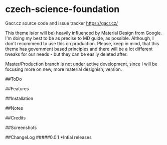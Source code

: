 # czech-science-foundation
Gacr.cz source code and issue tracker https://gacr.cz/

This theme is(or will be) heavily influenced by Material Design from Google. I'm doing my best to be as precise to MD guide, as possible.
Although, I don't recommend to use this on production.
Please, keep in mind, that this theme has government based principles and there will be a lot different tweaks for our needs - but they can be easily deleted after.

Master/Production branch is not under active development, since I will be focusing more on new, more material designish, version.


##ToDo

##Features

##Installation

##Notes

##Credits

##Screenshots

##ChangeLog
#####0.0.1
*Intial releases